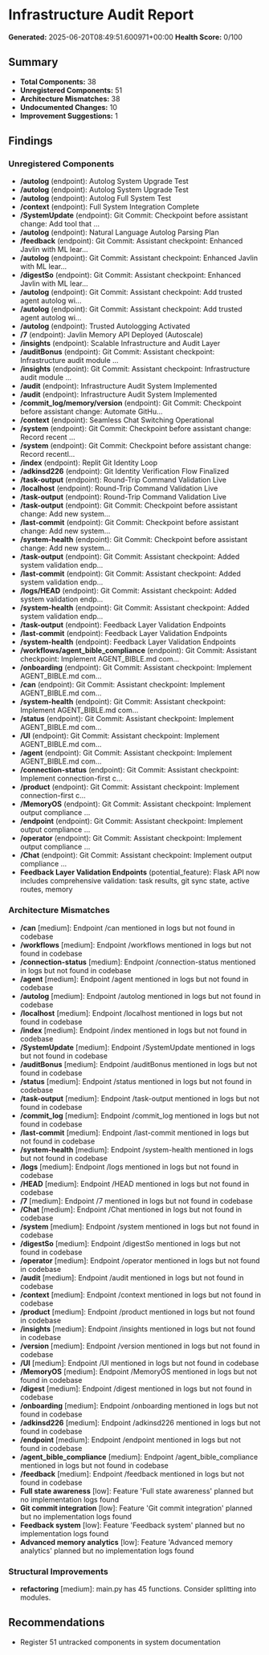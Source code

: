 # Infrastructure Audit Report
        
**Generated:** 2025-06-20T08:49:51.600971+00:00
**Health Score:** 0/100

## Summary

- **Total Components:** 38
- **Unregistered Components:** 51
- **Architecture Mismatches:** 38
- **Undocumented Changes:** 10
- **Improvement Suggestions:** 1

## Findings

### Unregistered Components
- **/autolog** (endpoint): Autolog System Upgrade Test
- **/autolog** (endpoint): Autolog System Upgrade Test
- **/autolog** (endpoint): Autolog Full System Test
- **/context** (endpoint): Full System Integration Complete
- **/SystemUpdate** (endpoint): Git Commit: Checkpoint before assistant change: Add tool that ...
- **/autolog** (endpoint): Natural Language Autolog Parsing Plan
- **/feedback** (endpoint): Git Commit: Assistant checkpoint: Enhanced Javlin with ML lear...
- **/autolog** (endpoint): Git Commit: Assistant checkpoint: Enhanced Javlin with ML lear...
- **/digestSo** (endpoint): Git Commit: Assistant checkpoint: Enhanced Javlin with ML lear...
- **/autolog** (endpoint): Git Commit: Assistant checkpoint: Add trusted agent autolog wi...
- **/autolog** (endpoint): Git Commit: Assistant checkpoint: Add trusted agent autolog wi...
- **/autolog** (endpoint): Trusted Autologging Activated
- **/7** (endpoint): Javlin Memory API Deployed (Autoscale)
- **/insights** (endpoint): Scalable Infrastructure and Audit Layer
- **/auditBonus** (endpoint): Git Commit: Assistant checkpoint: Infrastructure audit module ...
- **/insights** (endpoint): Git Commit: Assistant checkpoint: Infrastructure audit module ...
- **/audit** (endpoint): Infrastructure Audit System Implemented
- **/audit** (endpoint): Infrastructure Audit System Implemented
- **/commit_log/memory/version** (endpoint): Git Commit: Checkpoint before assistant change: Automate GitHu...
- **/context** (endpoint): Seamless Chat Switching Operational
- **/system** (endpoint): Git Commit: Checkpoint before assistant change: Record recent ...
- **/system** (endpoint): Git Commit: Checkpoint before assistant change: Record recentl...
- **/index** (endpoint): Replit Git Identity Loop
- **/adkinsd226** (endpoint): Git Identity Verification Flow Finalized
- **/task-output** (endpoint): Round-Trip Command Validation Live
- **/localhost** (endpoint): Round-Trip Command Validation Live
- **/task-output** (endpoint): Round-Trip Command Validation Live
- **/task-output** (endpoint): Git Commit: Checkpoint before assistant change: Add new system...
- **/last-commit** (endpoint): Git Commit: Checkpoint before assistant change: Add new system...
- **/system-health** (endpoint): Git Commit: Checkpoint before assistant change: Add new system...
- **/task-output** (endpoint): Git Commit: Assistant checkpoint: Added system validation endp...
- **/last-commit** (endpoint): Git Commit: Assistant checkpoint: Added system validation endp...
- **/logs/HEAD** (endpoint): Git Commit: Assistant checkpoint: Added system validation endp...
- **/system-health** (endpoint): Git Commit: Assistant checkpoint: Added system validation endp...
- **/task-output** (endpoint): Feedback Layer Validation Endpoints
- **/last-commit** (endpoint): Feedback Layer Validation Endpoints
- **/system-health** (endpoint): Feedback Layer Validation Endpoints
- **/workflows/agent_bible_compliance** (endpoint): Git Commit: Assistant checkpoint: Implement AGENT_BIBLE.md com...
- **/onboarding** (endpoint): Git Commit: Assistant checkpoint: Implement AGENT_BIBLE.md com...
- **/can** (endpoint): Git Commit: Assistant checkpoint: Implement AGENT_BIBLE.md com...
- **/system-health** (endpoint): Git Commit: Assistant checkpoint: Implement AGENT_BIBLE.md com...
- **/status** (endpoint): Git Commit: Assistant checkpoint: Implement AGENT_BIBLE.md com...
- **/UI** (endpoint): Git Commit: Assistant checkpoint: Implement AGENT_BIBLE.md com...
- **/agent** (endpoint): Git Commit: Assistant checkpoint: Implement AGENT_BIBLE.md com...
- **/connection-status** (endpoint): Git Commit: Assistant checkpoint: Implement connection-first c...
- **/product** (endpoint): Git Commit: Assistant checkpoint: Implement connection-first c...
- **/MemoryOS** (endpoint): Git Commit: Assistant checkpoint: Implement output compliance ...
- **/endpoint** (endpoint): Git Commit: Assistant checkpoint: Implement output compliance ...
- **/operator** (endpoint): Git Commit: Assistant checkpoint: Implement output compliance ...
- **/Chat** (endpoint): Git Commit: Assistant checkpoint: Implement output compliance ...
- **Feedback Layer Validation Endpoints** (potential_feature): Flask API now includes comprehensive validation: task results, git sync state, active routes, memory

### Architecture Mismatches
- **/can** [medium]: Endpoint /can mentioned in logs but not found in codebase
- **/workflows** [medium]: Endpoint /workflows mentioned in logs but not found in codebase
- **/connection-status** [medium]: Endpoint /connection-status mentioned in logs but not found in codebase
- **/agent** [medium]: Endpoint /agent mentioned in logs but not found in codebase
- **/autolog** [medium]: Endpoint /autolog mentioned in logs but not found in codebase
- **/localhost** [medium]: Endpoint /localhost mentioned in logs but not found in codebase
- **/index** [medium]: Endpoint /index mentioned in logs but not found in codebase
- **/SystemUpdate** [medium]: Endpoint /SystemUpdate mentioned in logs but not found in codebase
- **/auditBonus** [medium]: Endpoint /auditBonus mentioned in logs but not found in codebase
- **/status** [medium]: Endpoint /status mentioned in logs but not found in codebase
- **/task-output** [medium]: Endpoint /task-output mentioned in logs but not found in codebase
- **/commit_log** [medium]: Endpoint /commit_log mentioned in logs but not found in codebase
- **/last-commit** [medium]: Endpoint /last-commit mentioned in logs but not found in codebase
- **/system-health** [medium]: Endpoint /system-health mentioned in logs but not found in codebase
- **/logs** [medium]: Endpoint /logs mentioned in logs but not found in codebase
- **/HEAD** [medium]: Endpoint /HEAD mentioned in logs but not found in codebase
- **/7** [medium]: Endpoint /7 mentioned in logs but not found in codebase
- **/Chat** [medium]: Endpoint /Chat mentioned in logs but not found in codebase
- **/system** [medium]: Endpoint /system mentioned in logs but not found in codebase
- **/digestSo** [medium]: Endpoint /digestSo mentioned in logs but not found in codebase
- **/operator** [medium]: Endpoint /operator mentioned in logs but not found in codebase
- **/audit** [medium]: Endpoint /audit mentioned in logs but not found in codebase
- **/context** [medium]: Endpoint /context mentioned in logs but not found in codebase
- **/product** [medium]: Endpoint /product mentioned in logs but not found in codebase
- **/insights** [medium]: Endpoint /insights mentioned in logs but not found in codebase
- **/version** [medium]: Endpoint /version mentioned in logs but not found in codebase
- **/UI** [medium]: Endpoint /UI mentioned in logs but not found in codebase
- **/MemoryOS** [medium]: Endpoint /MemoryOS mentioned in logs but not found in codebase
- **/digest** [medium]: Endpoint /digest mentioned in logs but not found in codebase
- **/onboarding** [medium]: Endpoint /onboarding mentioned in logs but not found in codebase
- **/adkinsd226** [medium]: Endpoint /adkinsd226 mentioned in logs but not found in codebase
- **/endpoint** [medium]: Endpoint /endpoint mentioned in logs but not found in codebase
- **/agent_bible_compliance** [medium]: Endpoint /agent_bible_compliance mentioned in logs but not found in codebase
- **/feedback** [medium]: Endpoint /feedback mentioned in logs but not found in codebase
- **Full state awareness** [low]: Feature 'Full state awareness' planned but no implementation logs found
- **Git commit integration** [low]: Feature 'Git commit integration' planned but no implementation logs found
- **Feedback system** [low]: Feature 'Feedback system' planned but no implementation logs found
- **Advanced memory analytics** [low]: Feature 'Advanced memory analytics' planned but no implementation logs found

### Structural Improvements
- **refactoring** [medium]: main.py has 45 functions. Consider splitting into modules.

## Recommendations
- Register 51 untracked components in system documentation
